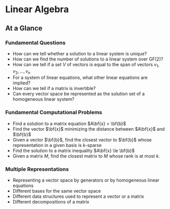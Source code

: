 # Linear Algebra

## At a Glance

### Fundamental Questions

- How can we tell whether a solution to a linear system is unique?
- How can we find the number of solutions to a linear system over GF(2)?
- How can we tell if a set $V$ of vectors is equal to the span of vectors $v_1, v_2, ...,v_n$
- For a system of linear equations, what other linear equations are implied?
- How can we tell if a matrix is invertible?
- Can every vector space be represented as the solution set of a homogeneous linear system?

### Fundamental Computational Problems

- Find a solution to a matrix equation $A\bf{x} = \bf{b}$
- Find the vector $\bf{x}$ minimizing the distance between $A\bf{x}$ and $\bf{b}$
- Given a vector $\bf{b}$, find the closest vector to $\bf{b}$ whose representation in a given basis is $k$-sparse
- Find the solution to a matrix inequality $A\bf{x} \le \bf{b}$
- Given a matrix $M$, find the closest matrix to $M$ whose rank is at most $k$.

### Multiple Representations

- Representing a vector space by generators or by homogeneous linear equations
- Different bases for the same vector space
- Different data structures used to represent a vector or a matrix
- Different decompositions of a matrix
